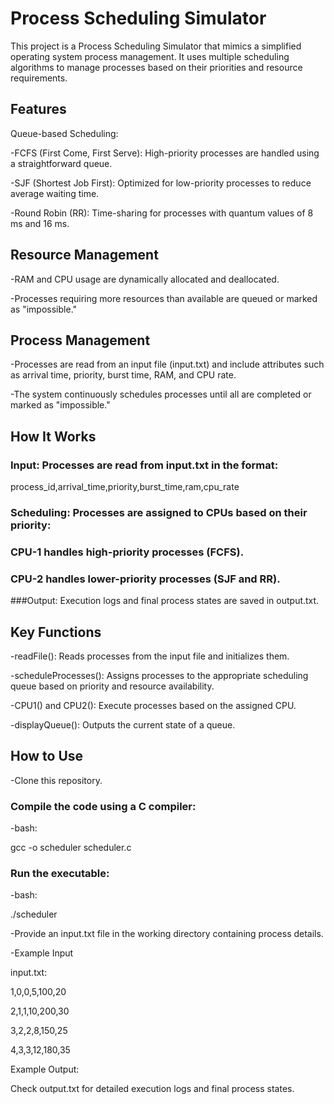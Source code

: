 # Process Scheduling Simulator
This project is a Process Scheduling Simulator that mimics a simplified operating system process management. It uses multiple scheduling algorithms to manage processes based on their priorities and resource requirements.

## Features
Queue-based Scheduling:

-FCFS (First Come, First Serve): High-priority processes are handled using a straightforward queue.

-SJF (Shortest Job First): Optimized for low-priority processes to reduce average waiting time.

-Round Robin (RR): Time-sharing for processes with quantum values of 8 ms and 16 ms.

## Resource Management

-RAM and CPU usage are dynamically allocated and deallocated.

-Processes requiring more resources than available are queued or marked as "impossible."

## Process Management

-Processes are read from an input file (input.txt) and include attributes such as arrival time, priority, burst time, RAM, and CPU rate.

-The system continuously schedules processes until all are completed or marked as "impossible."

## How It Works

### Input: Processes are read from input.txt in the format:
process_id,arrival_time,priority,burst_time,ram,cpu_rate

### Scheduling: Processes are assigned to CPUs based on their priority:

### CPU-1 handles high-priority processes (FCFS).

### CPU-2 handles lower-priority processes (SJF and RR).

###Output: Execution logs and final process states are saved in output.txt.

## Key Functions

-readFile(): Reads processes from the input file and initializes them.

-scheduleProcesses(): Assigns processes to the appropriate scheduling queue based on priority and resource availability.

-CPU1() and CPU2(): Execute processes based on the assigned CPU.

-displayQueue(): Outputs the current state of a queue.

## How to Use

-Clone this repository.

### Compile the code using a C compiler:

-bash:

 gcc -o scheduler scheduler.c
 
 ### Run the executable:
 
-bash:

 ./scheduler

-Provide an input.txt file in the working directory containing process details.

-Example Input

input.txt:

1,0,0,5,100,20

2,1,1,10,200,30

3,2,2,8,150,25

4,3,3,12,180,35

Example Output:

Check output.txt for detailed execution logs and final process states.
